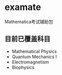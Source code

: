 # examate
Mathematica考试辅助包

## 目前已覆盖科目
* Mathematical Physics
* Quantum Mechanics I
* Electromagnetism
* Biophysics

